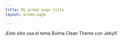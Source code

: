 ```yaml
---
title: My promo page title
layout: promo-page

---
```


¡Este sitio usa el tema Bulma Clean Theme con Jekyll!
